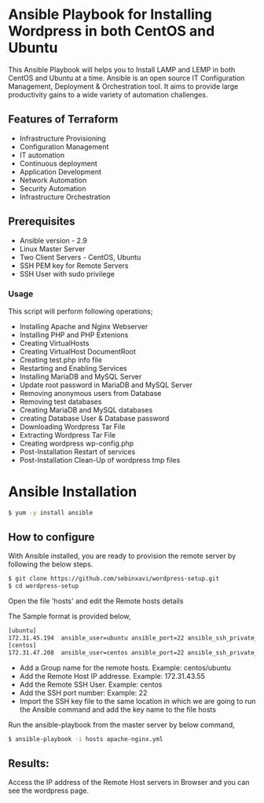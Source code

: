 # Ansible Playbook for Installing Wordpress in both CentOS and Ubuntu

This Ansible Playbook will helps you to Install LAMP and LEMP in both CentOS and Ubuntu at a time. Ansible is an open source IT Configuration Management, Deployment & Orchestration tool. It aims to provide large productivity gains to a wide variety of automation challenges.

## Features of Terraform

- Infrastructure Provisioning
- Configuration Management
- IT automation
- Continuous deployment
- Application Development
- Network Automation
- Security Automation
- Infrastructure Orchestration 

## Prerequisites
- Ansible version - 2.9
- Linux Master Server 
- Two Client Servers - CentOS, Ubuntu
- SSH PEM key for Remote Servers
- SSH User with sudo privilege

### Usage

This script will perform following operations;

- Installing Apache and Nginx Webserver
- Installing PHP and PHP Extenions
- Creating VirtualHosts
- Creating VirtualHost DocumentRoot
- Creating test.php info file
- Restarting and Enabling Services
- Installing MariaDB and MySQL Server
- Update root password in MariaDB and MySQL Server
- Removing anonymous users from Database
- Removing test databases
- Creating MariaDB and MySQL databases
- creating Database User & Database password
- Downloading Wordpress Tar File
- Extracting Wordpress Tar File
- Creating wordpress wp-config.php
- Post-Installation Restart of services
- Post-Installation Clean-Up of wordpress tmp files

# Ansible Installation

```sh
$ yum -y install ansible
```

## How to configure

With Ansible installed, you are ready to provision the remote server by following the below steps.

```sh
$ git clone https://github.com/sebinxavi/wordpress-setup.git
$ cd wordpress-setup
```

Open the file 'hosts' and edit the Remote hosts details

The Sample format is provided below,
```sh
[ubuntu]
172.31.45.194  ansible_user=ubuntu ansible_port=22 ansible_ssh_private_key_file=ubuntu.pem
[centos]
172.31.47.208  ansible_user=centos ansible_port=22 ansible_ssh_private_key_file=ubuntu.pem
```

- Add a Group name for the remote hosts. Example: centos/ubuntu
- Add the Remote Host IP addresse. Example: 172.31.43.55
- Add the Remote SSH User. Example: centos
- Add the SSH port number: Example: 22
- Import the SSH key file to the same location in which we are going to run the Ansible command and add the key name to the file hosts

Run the ansible-playbook from the master server by below command,

```sh
$ ansible-playbook -i hosts apache-nginx.yml
```

## Results:
Access the IP address of the Remote Host servers in Browser and you can see the wordpress page.


